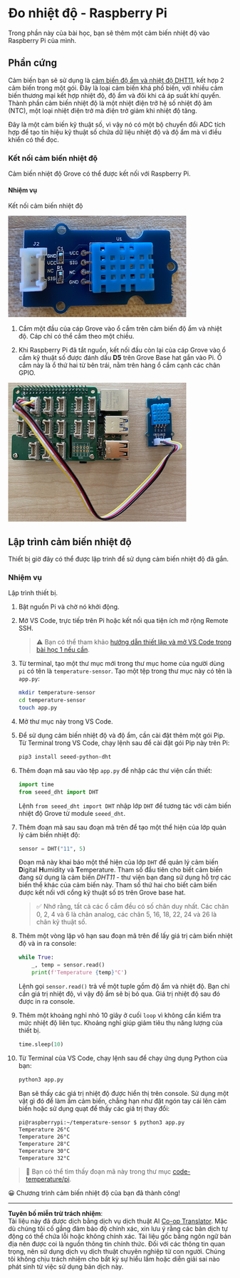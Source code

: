 <!--
CO_OP_TRANSLATOR_METADATA:
{
  "original_hash": "7678f7c67b97ee52d5727496dcd7d346",
  "translation_date": "2025-08-27T21:30:35+00:00",
  "source_file": "2-farm/lessons/1-predict-plant-growth/pi-temp.md",
  "language_code": "vi"
}
-->
# Đo nhiệt độ - Raspberry Pi

Trong phần này của bài học, bạn sẽ thêm một cảm biến nhiệt độ vào Raspberry Pi của mình.

## Phần cứng

Cảm biến bạn sẽ sử dụng là [cảm biến độ ẩm và nhiệt độ DHT11](https://www.seeedstudio.com/Grove-Temperature-Humidity-Sensor-DHT11.html), kết hợp 2 cảm biến trong một gói. Đây là loại cảm biến khá phổ biến, với nhiều cảm biến thương mại kết hợp nhiệt độ, độ ẩm và đôi khi cả áp suất khí quyển. Thành phần cảm biến nhiệt độ là một nhiệt điện trở hệ số nhiệt độ âm (NTC), một loại nhiệt điện trở mà điện trở giảm khi nhiệt độ tăng.

Đây là một cảm biến kỹ thuật số, vì vậy nó có một bộ chuyển đổi ADC tích hợp để tạo tín hiệu kỹ thuật số chứa dữ liệu nhiệt độ và độ ẩm mà vi điều khiển có thể đọc.

### Kết nối cảm biến nhiệt độ

Cảm biến nhiệt độ Grove có thể được kết nối với Raspberry Pi.

#### Nhiệm vụ

Kết nối cảm biến nhiệt độ

![Một cảm biến nhiệt độ Grove](../../../../../translated_images/grove-dht11.07f8eafceee170043efbb53e1d15722bd4e00fbaa9ff74290b57e9f66eb82c17.vi.png)

1. Cắm một đầu của cáp Grove vào ổ cắm trên cảm biến độ ẩm và nhiệt độ. Cáp chỉ có thể cắm theo một chiều.

1. Khi Raspberry Pi đã tắt nguồn, kết nối đầu còn lại của cáp Grove vào ổ cắm kỹ thuật số được đánh dấu **D5** trên Grove Base hat gắn vào Pi. Ổ cắm này là ổ thứ hai từ bên trái, nằm trên hàng ổ cắm cạnh các chân GPIO.

![Cảm biến nhiệt độ Grove được kết nối với ổ cắm A0](../../../../../translated_images/pi-temperature-sensor.3ff82fff672c8e565ef25a39d26d111de006b825a7e0867227ef4e7fbff8553c.vi.png)

## Lập trình cảm biến nhiệt độ

Thiết bị giờ đây có thể được lập trình để sử dụng cảm biến nhiệt độ đã gắn.

### Nhiệm vụ

Lập trình thiết bị.

1. Bật nguồn Pi và chờ nó khởi động.

1. Mở VS Code, trực tiếp trên Pi hoặc kết nối qua tiện ích mở rộng Remote SSH.

    > ⚠️ Bạn có thể tham khảo [hướng dẫn thiết lập và mở VS Code trong bài học 1 nếu cần](../../../1-getting-started/lessons/1-introduction-to-iot/pi.md).

1. Từ terminal, tạo một thư mục mới trong thư mục home của người dùng `pi` có tên là `temperature-sensor`. Tạo một tệp trong thư mục này có tên là `app.py`:

    ```sh
    mkdir temperature-sensor
    cd temperature-sensor
    touch app.py
    ```

1. Mở thư mục này trong VS Code.

1. Để sử dụng cảm biến nhiệt độ và độ ẩm, cần cài đặt thêm một gói Pip. Từ Terminal trong VS Code, chạy lệnh sau để cài đặt gói Pip này trên Pi:

    ```sh
    pip3 install seeed-python-dht
    ```

1. Thêm đoạn mã sau vào tệp `app.py` để nhập các thư viện cần thiết:

    ```python
    import time
    from seeed_dht import DHT
    ```

    Lệnh `from seeed_dht import DHT` nhập lớp `DHT` để tương tác với cảm biến nhiệt độ Grove từ module `seeed_dht`.

1. Thêm đoạn mã sau sau đoạn mã trên để tạo một thể hiện của lớp quản lý cảm biến nhiệt độ:

    ```python
    sensor = DHT("11", 5)
    ```

    Đoạn mã này khai báo một thể hiện của lớp `DHT` để quản lý cảm biến **D**igital **H**umidity và **T**emperature. Tham số đầu tiên cho biết cảm biến đang sử dụng là cảm biến *DHT11* - thư viện bạn đang sử dụng hỗ trợ các biến thể khác của cảm biến này. Tham số thứ hai cho biết cảm biến được kết nối với cổng kỹ thuật số `D5` trên Grove base hat.

    > ✅ Nhớ rằng, tất cả các ổ cắm đều có số chân duy nhất. Các chân 0, 2, 4 và 6 là chân analog, các chân 5, 16, 18, 22, 24 và 26 là chân kỹ thuật số.

1. Thêm một vòng lặp vô hạn sau đoạn mã trên để lấy giá trị cảm biến nhiệt độ và in ra console:

    ```python
    while True:
        _, temp = sensor.read()
        print(f'Temperature {temp}°C')
    ```

    Lệnh gọi `sensor.read()` trả về một tuple gồm độ ẩm và nhiệt độ. Bạn chỉ cần giá trị nhiệt độ, vì vậy độ ẩm sẽ bị bỏ qua. Giá trị nhiệt độ sau đó được in ra console.

1. Thêm một khoảng nghỉ nhỏ 10 giây ở cuối `loop` vì không cần kiểm tra mức nhiệt độ liên tục. Khoảng nghỉ giúp giảm tiêu thụ năng lượng của thiết bị.

    ```python
    time.sleep(10)
    ```

1. Từ Terminal của VS Code, chạy lệnh sau để chạy ứng dụng Python của bạn:

    ```sh
    python3 app.py
    ```

    Bạn sẽ thấy các giá trị nhiệt độ được hiển thị trên console. Sử dụng một vật gì đó để làm ấm cảm biến, chẳng hạn như đặt ngón tay cái lên cảm biến hoặc sử dụng quạt để thấy các giá trị thay đổi:

    ```output
    pi@raspberrypi:~/temperature-sensor $ python3 app.py 
    Temperature 26°C
    Temperature 26°C
    Temperature 28°C
    Temperature 30°C
    Temperature 32°C
    ```

> 💁 Bạn có thể tìm thấy đoạn mã này trong thư mục [code-temperature/pi](../../../../../2-farm/lessons/1-predict-plant-growth/code-temperature/pi).

😀 Chương trình cảm biến nhiệt độ của bạn đã thành công!

---

**Tuyên bố miễn trừ trách nhiệm**:  
Tài liệu này đã được dịch bằng dịch vụ dịch thuật AI [Co-op Translator](https://github.com/Azure/co-op-translator). Mặc dù chúng tôi cố gắng đảm bảo độ chính xác, xin lưu ý rằng các bản dịch tự động có thể chứa lỗi hoặc không chính xác. Tài liệu gốc bằng ngôn ngữ bản địa nên được coi là nguồn thông tin chính thức. Đối với các thông tin quan trọng, nên sử dụng dịch vụ dịch thuật chuyên nghiệp từ con người. Chúng tôi không chịu trách nhiệm cho bất kỳ sự hiểu lầm hoặc diễn giải sai nào phát sinh từ việc sử dụng bản dịch này.